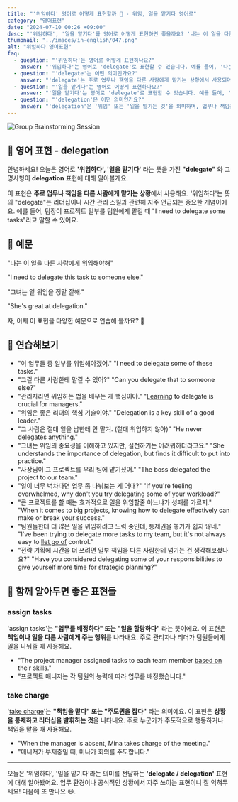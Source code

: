 ```yaml
---
title: "'위임하다' 영어로 어떻게 표현할까 🤝 - 위임, 일을 맡기다 영어로"
category: "영어표현"
date: "2024-07-10 00:26 +09:00"
desc: "'위임하다', '일을 맡기다'를 영어로 어떻게 표현하면 좋을까요? '나는 이 일을 다른 사람에게 위임해야 해.', '그녀는 일 위임을 정말 잘해.' 등을 영어로 표현하는 법을 배워봅시다. 다양한 예문을 통해서 연습하고 본인의 표현으로 만들어 보세요."
thumbnail: "../images/in-english/047.png"
alt: "위임하다 영어표현"
faq:
  - question: "'위임하다'는 영어로 어떻게 표현하나요?"
    answer: "'위임하다'는 영어로 'delegate'로 표현할 수 있습니다. 예를 들어, '나는 이 일을 다른 사람에게 위임해야 해'는 'I need to delegate this task to someone else'라고 말할 수 있습니다."
  - question: "'delegate'는 어떤 의미인가요?"
    answer: "'delegate'는 주로 업무나 책임을 다른 사람에게 맡기는 상황에서 사용되며, 리더십이나 시간 관리 스킬과 관련된 중요한 개념입니다. 예를 들어, 'I need to delegate some tasks'는 '나는 몇 가지 업무를 위임해야 해'라는 뜻입니다."
  - question: "'일을 맡기다'는 영어로 어떻게 표현하나요?"
    answer: "'일을 맡기다'는 영어로 'delegate'로 표현할 수 있습니다. 예를 들어, '팀장이 프로젝트 일부를 팀원에게 맡겼다'는 'The team leader delegated part of the project to a team member'라고 표현할 수 있습니다."
  - question: "'delegation'은 어떤 의미인가요?"
    answer: "'delegation'은 '위임' 또는 '일을 맡기는 것'을 의미하며, 업무나 책임을 다른 사람에게 맡기는 행위를 나타냅니다. 예를 들어, 'Effective delegation is key to good management'는 '효과적인 위임은 좋은 관리의 핵심이다'라는 뜻입니다."
---
```


![Group Brainstorming Session](../images/in-english/047-1.avif)

## 🌟 영어 표현 - delegation

안녕하세요! 오늘은 영어로 **'위임하다', '일을 맡기다'** 라는 뜻을 가진 **"delegate"** 와 그 명사형이 **delegation** 표현에 대해 알아볼게요.

이 표현은 **주로 업무나 책임을 다른 사람에게 맡기는 상황**에서 사용해요. '위임하다'는 뜻의 "delegate"는 리더십이나 시간 관리 스킬과 관련해 자주 언급되는 중요한 개념이에요. 예를 들어, 팀장이 프로젝트 일부를 팀원에게 맡길 때 "I need to delegate some tasks"라고 말할 수 있어요.

## 📖 예문

"나는 이 일을 다른 사람에게 위임해야해"

"I need to delegate this task to someone else."

"그녀는 일 위임을 정말 잘해."

"She's great at delegation."

자, 이제 이 표현을 다양한 예문으로 연습해 볼까요? 🚀

## 💬 연습해보기

<ul data-interactive-list>
  <li data-interactive-item>
    <span data-toggler>"이 업무들 중 일부를 위임해야겠어."</span>
    <span data-answer>"I need to delegate some of these tasks."</span>
  </li>
  <li data-interactive-item>
    <span data-toggler>"그걸 다른 사람한테 맡길 수 있어?"</span>
    <span data-answer>"Can you delegate that to someone else?"</span>
  </li>
  <li data-interactive-item>
    <span data-toggler>"관리자라면 위임하는 법을 배우는 게 핵심이야."</span>
    <span data-answer>"<a href="/blog/in-english/245.learn/">Learning</a> to delegate is crucial for managers."</span>
  </li>
  <li data-interactive-item>
    <span data-toggler>"위임은 좋은 리더의 핵심 기술이야."</span>
    <span data-answer>"Delegation is a key skill of a good leader."</span>
  </li>
  <li data-interactive-item>
    <span data-toggler>"그 사람은 절대 일을 남한테 안 맡겨. (절대 위임하지 않아)"</span>
    <span data-answer>"He never delegates anything."</span>
  </li>
  <li data-interactive-item>
    <span data-toggler>"그녀는 위임의 중요성을 이해하고 있지만, 실천하기는 어려워하더라고요."</span>
    <span data-answer>"She understands the importance of delegation, but finds it difficult to put into practice."</span>
  </li>
  <li data-interactive-item>
    <span data-toggler>"사장님이 그 프로젝트를 우리 팀에 맡기셨어."</span>
    <span data-answer>"The boss delegated the project to our team."</span>
  </li>
  <li data-interactive-item>
    <span data-toggler>"일이 너무 벅차다면 업무 좀 나눠보는 게 어때?"</span>
    <span data-answer>"If you're feeling overwhelmed, why don't you try delegating some of your workload?"</span>
  </li>
  <li data-interactive-item>
    <span data-toggler>"큰 프로젝트를 할 때는 효과적으로 일을 위임할줄 아느냐가 성패를 가르지."</span>
    <span data-answer>"When it comes to big projects, knowing how to delegate effectively can make or break your success."</span>
  </li>
  <li data-interactive-item>
    <span data-toggler>"팀원들한테 더 많은 일을 위임하려고 노력 중인데, 통제권을 놓기가 쉽지 않네."</span>
    <span data-answer>"I've been trying to delegate more tasks to my team, but it's not always easy to <a href="/blog/in-english/013.let-go-of/">llet go of</a> control."</span>
  </li>
  <li data-interactive-item>
    <span data-toggler>"전략 기획에 시간을 더 쓰려면 일부 책임을 다른 사람한테 넘기는 건 생각해보셨나요?"</span>
    <span data-answer>"Have you considered delegating some of your responsibilities to give yourself more time for strategic planning?"</span>
  </li>
</ul>

## 🤝 함께 알아두면 좋은 표현들

### assign tasks

'assign tasks'는 **"업무를 배정하다" 또는 "일을 할당하다"** 라는 뜻이에요. 이 표현은 **책임이나 일을 다른 사람에게 주는 행위**를 나타내요. 주로 관리자나 리더가 팀원들에게 일을 나눠줄 때 사용해요.

- "The project manager assigned tasks to each team member [based on](/blog/in-english/272.based-on/) their skills."
- "프로젝트 매니저는 각 팀원의 능력에 따라 업무를 배정했습니다."

### take charge

'[take charge](/blog/in-english/334.take-charge/)'는 **"책임을 맡다" 또는 "주도권을 잡다"** 라는 의미예요. 이 표현은 **상황을 통제하고 리더십을 발휘하는 것**을 나타내요. 주로 누군가가 주도적으로 행동하거나 책임을 맡을 때 사용해요.

- "When the manager is absent, Mina takes charge of the meeting."
- "매니저가 부재중일 때, 미나가 회의를 주도합니다."

---

오늘은 '위임하다', '일을 맡기다'라는 의미를 전달하는 **'delegate / delegation'** 표현에 대해 알아봤어요. 업무 환경이나 공식적인 상황에서 자주 쓰이는 표현이니 잘 익혀두세요! 다음에 또 만나요 😃.
